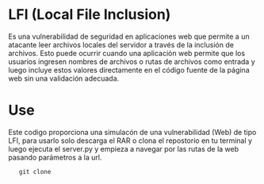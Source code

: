 <h1>LFI (Local File Inclusion) </h1>
Es una vulnerabilidad de seguridad en aplicaciones web que permite a un atacante leer archivos locales del servidor a través de la inclusión de archivos. Esto puede ocurrir cuando una aplicación web 
permite que los usuarios ingresen nombres de archivos o rutas de archivos como entrada y luego incluye estos valores directamente en el código fuente de la página web sin una validación adecuada.

<h1>Use</h1>
<span>Este codigo proporciona una simulacón de una vulnerabilidad (Web) de tipo LFI, para usarlo solo descarga el RAR 
o clona el repostorio en tu terminal y luego ejecuta el server.py y empieza a navegar por las rutas de la web
pasando parámetros a la url.</span>

       git clone 
